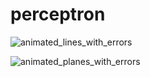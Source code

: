# perceptron


![animated_lines_with_errors](https://andriikushch.com/assets/images/7/animated_lines_with_errors.gif)

![animated_planes_with_errors](https://andriikushch.com/assets/images/7/animated_planes_with_errors.gif)